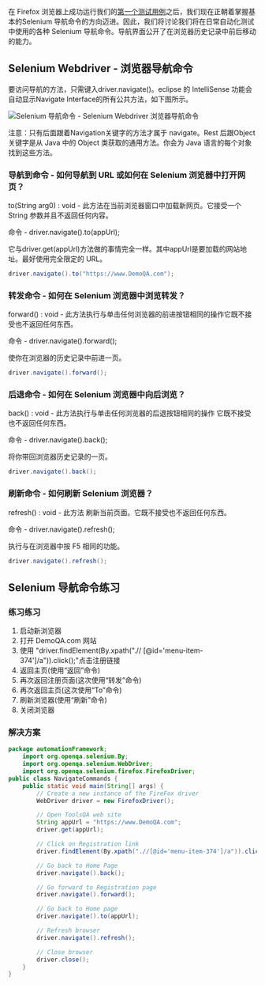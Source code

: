 在 Firefox 浏览器上成功运行我们的[第一个测试用例](https://www.toolsqa.com/selenium-webdriver/run-selenium-test/)之后，我们现在正朝着掌握基本的Selenium 导航命令的方向迈进。因此，我们将讨论我们将在日常自动化测试中使用的各种 Selenium 导航命令。导航界面公开了在浏览器历史记录中前后移动的能力。

## Selenium Webdriver - 浏览器导航命令

要访问导航的方法，只需键入driver.navigate()。eclipse 的 IntelliSense 功能会自动显示Navigate Interface的所有公共方法，如下图所示。

![Selenium 导航命令 - Selenium Webdriver 浏览器导航命令](https://www.toolsqa.com/gallery/selnium%20webdriver/1.Selenium%20Navigation%20Command%20-%20Selenium%20Webdriver%20Browser%20Navigation%20Command.png)

注意：只有后面跟着Navigation关键字的方法才属于 navigate。Rest 后跟Object关键字是从 Java 中的 Object 类获取的通用方法。你会为 Java 语言的每个对象找到这些方法。

### 导航到命令 - 如何导航到 URL 或如何在 Selenium 浏览器中打开网页？

to(String arg0) : void - 此方法在当前浏览器窗口中加载新网页。它接受一个 String 参数并且不返回任何内容。

命令 - driver.navigate().to(appUrl);

它与driver.get(appUrl)方法做的事情完全一样。其中appUrl是要加载的网站地址。最好使用完全限定的 URL。

```java
driver.navigate().to("https://www.DemoQA.com");
```

### 转发命令 - 如何在 Selenium 浏览器中浏览转发？

forward() : void - 此方法执行与单击任何浏览器的前进按钮相同的操作它既不接受也不返回任何东西。

命令 - driver.navigate().forward();

使你在浏览器的历史记录中前进一页。

```java
driver.navigate().forward();
```

### 后退命令 - 如何在 Selenium 浏览器中向后浏览？

back() : void - 此方法执行与单击任何浏览器的后退按钮相同的操作 它既不接受也不返回任何东西。

命令 - driver.navigate().back();

将你带回浏览器历史记录的一页。

```java
driver.navigate().back();
```

### 刷新命令 - 如何刷新 Selenium 浏览器？

refresh() : void - 此方法 刷新当前页面。它既不接受也不返回任何东西。

命令 - driver.navigate().refresh();

执行与在浏览器中按 F5 相同的功能。

```java
driver.navigate().refresh();
```

## Selenium 导航命令练习

### 练习练习

1.  启动新浏览器
2.  打开 DemoQA.com 网站
3.  使用 "driver.findElement(By.xpath(".// [@id='menu-item-374']/a")).click();"点击注册链接
4.  返回主页(使用“返回”命令)
5.  再次返回注册页面(这次使用“转发”命令)
6.  再次返回主页(这次使用“To”命令)
7.  刷新浏览器(使用“刷新”命令)
8.  关闭浏览器

### 解决方案

```java
package automationFramework;
	import org.openqa.selenium.By;
	import org.openqa.selenium.WebDriver;
	import org.openqa.selenium.firefox.FirefoxDriver;
public class NavigateCommands {
	public static void main(String[] args) {
		// Create a new instance of the FireFox driver
		WebDriver driver = new FirefoxDriver();

		// Open ToolsQA web site
		String appUrl = "https://www.DemoQA.com";
		driver.get(appUrl);

		// Click on Registration link
		driver.findElement(By.xpath(".//[@id='menu-item-374']/a")).click();

		// Go back to Home Page
		driver.navigate().back();

		// Go forward to Registration page
		driver.navigate().forward();

		// Go back to Home page
		driver.navigate().to(appUrl);

		// Refresh browser
		driver.navigate().refresh();

		// Close browser
		driver.close();
	}
}
```